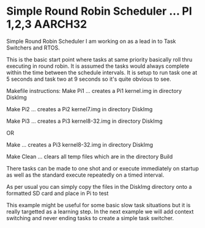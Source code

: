 
# Simple Round Robin Scheduler ... PI 1,2,3 AARCH32
Simple Round Robin Scheduler I am working on as a lead in to Task Switchers and RTOS. 
>
>
This is the basic start point where tasks at same priority basically roll thru executing in round robin. It is assumed the tasks would always complete within the time between the schedule intervals. It is setup to run task one at 5 seconds and task two at 9 seconds so it's quite obvious to see.
>
>
Makefile instructions:
Make Pi1   ... creates a Pi1 kernel.img in directory DiskImg 
>
Make Pi2   ... creates a Pi2 kernel7.img in directory DiskImg
>
Make Pi3   ... creates a Pi3 kernel8-32.img in directory DiskImg
>
OR
>
Make       ... creates a Pi3 kernel8-32.img in directory DiskImg
>
Make Clean ... clears all temp files which are in the directory Build
>
>
>
There tasks can be made to one shot and or execute immediately on startup as well as the standard execute repeatedly on a timed interval.
>
>
As per usual you can simply copy the files in the DiskImg directory onto a formatted SD card and place in Pi to test
>
>
This example might be useful for some basic slow task situations but it is really targetted as a learning step. In the next example we will add context switching and never ending tasks to create a simple task switcher.
